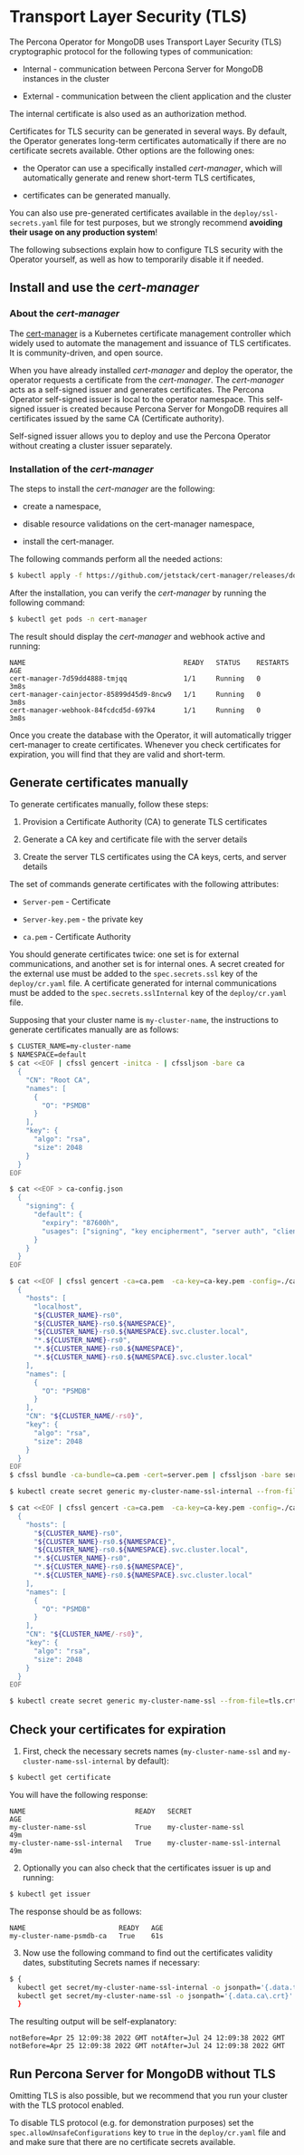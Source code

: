 # Transport Layer Security (TLS)

The Percona Operator for MongoDB uses Transport Layer Security (TLS) cryptographic protocol for the following types of communication:


* Internal - communication between Percona Server for MongoDB instances in the cluster


* External - communication between the client application and the cluster

The internal certificate is also used as an authorization method.

Certificates for TLS security can be generated in several ways. By default, the
Operator generates long-term certificates automatically if there are no
certificate secrets available. Other options are the following ones:


* the Operator can use a specifically installed *cert-manager*, which will
automatically generate and renew short-term TLS certificates,


* certificates can be generated manually.

You can also use pre-generated certificates available in the
`deploy/ssl-secrets.yaml` file for test purposes, but we strongly recommend
**avoiding their usage on any production system**!

The following subsections explain how to configure TLS security with the
Operator yourself, as well as how to temporarily disable it if needed.

## Install and use the *cert-manager*

### About the *cert-manager*

The [cert-manager](https://cert-manager.io/docs/) is a Kubernetes certificate
management controller which widely used to automate the management and issuance
of TLS certificates. It is community-driven, and open source.

When you have already installed *cert-manager* and deploy the operator, the
operator requests a certificate from the *cert-manager*. The *cert-manager* acts
as a self-signed issuer and generates certificates. The Percona Operator
self-signed issuer is local to the operator namespace. This self-signed issuer
is created because Percona Server for MongoDB requires all certificates issued
by the same CA (Certificate authority).

Self-signed issuer allows you to deploy and use the Percona
Operator without creating a cluster issuer separately.

### Installation of the *cert-manager*

The steps to install the *cert-manager* are the following:


* create a namespace,


* disable resource validations on the cert-manager namespace,


* install the cert-manager.

The following commands perform all the needed actions:

```bash
$ kubectl apply -f https://github.com/jetstack/cert-manager/releases/download/v{{ certmanagerrecommended }}/cert-manager.yaml --validate=false
```

After the installation, you can verify the *cert-manager* by running the
following command:

```bash
$ kubectl get pods -n cert-manager
```

The result should display the *cert-manager* and webhook active and running:

```text
NAME                                       READY   STATUS    RESTARTS   AGE
cert-manager-7d59dd4888-tmjqq              1/1     Running   0          3m8s
cert-manager-cainjector-85899d45d9-8ncw9   1/1     Running   0          3m8s
cert-manager-webhook-84fcdcd5d-697k4       1/1     Running   0          3m8s
```

Once you create the database with the Operator, it will automatically trigger
cert-manager to create certificates. Whenever you check certificates for expiration,
you will find that they are valid and short-term.

## Generate certificates manually

To generate certificates manually, follow these steps:


1. Provision a Certificate Authority (CA) to generate TLS certificates


2. Generate a CA key and certificate file with the server details


3. Create the server TLS certificates using the CA keys, certs, and server details

The set of commands generate certificates with the following attributes:


* `Server-pem` - Certificate


* `Server-key.pem` - the private key


* `ca.pem` - Certificate Authority

You should generate certificates twice: one set is for external communications,
and another set is for internal ones. A secret created for the external use must
be added to the `spec.secrets.ssl` key of the `deploy/cr.yaml` file. A
certificate generated for internal communications must be added to the
`spec.secrets.sslInternal` key of the `deploy/cr.yaml` file.

Supposing that your cluster name is `my-cluster-name`, the instructions to
generate certificates manually are as follows:

```bash
$ CLUSTER_NAME=my-cluster-name
$ NAMESPACE=default
$ cat <<EOF | cfssl gencert -initca - | cfssljson -bare ca
  {
    "CN": "Root CA",
    "names": [
      {
        "O": "PSMDB"
      }
    ],
    "key": {
      "algo": "rsa",
      "size": 2048
    }
  }
EOF

$ cat <<EOF > ca-config.json
  {
    "signing": {
      "default": {
        "expiry": "87600h",
        "usages": ["signing", "key encipherment", "server auth", "client auth"]
      }
    }
  }
EOF

$ cat <<EOF | cfssl gencert -ca=ca.pem  -ca-key=ca-key.pem -config=./ca-config.json - | cfssljson -bare server
  {
    "hosts": [
      "localhost",
      "${CLUSTER_NAME}-rs0",
      "${CLUSTER_NAME}-rs0.${NAMESPACE}",
      "${CLUSTER_NAME}-rs0.${NAMESPACE}.svc.cluster.local",
      "*.${CLUSTER_NAME}-rs0",
      "*.${CLUSTER_NAME}-rs0.${NAMESPACE}",
      "*.${CLUSTER_NAME}-rs0.${NAMESPACE}.svc.cluster.local"
    ],
    "names": [
      {
        "O": "PSMDB"
      }
    ],
    "CN": "${CLUSTER_NAME/-rs0}",
    "key": {
      "algo": "rsa",
      "size": 2048
    }
  }
EOF
$ cfssl bundle -ca-bundle=ca.pem -cert=server.pem | cfssljson -bare server

$ kubectl create secret generic my-cluster-name-ssl-internal --from-file=tls.crt=server.pem --from-file=tls.key=server-key.pem --from-file=ca.crt=ca.pem --type=kubernetes.io/tls

$ cat <<EOF | cfssl gencert -ca=ca.pem  -ca-key=ca-key.pem -config=./ca-config.json - | cfssljson -bare client
  {
    "hosts": [
      "${CLUSTER_NAME}-rs0",
      "${CLUSTER_NAME}-rs0.${NAMESPACE}",
      "${CLUSTER_NAME}-rs0.${NAMESPACE}.svc.cluster.local",
      "*.${CLUSTER_NAME}-rs0",
      "*.${CLUSTER_NAME}-rs0.${NAMESPACE}",
      "*.${CLUSTER_NAME}-rs0.${NAMESPACE}.svc.cluster.local"
    ],
    "names": [
      {
        "O": "PSMDB"
      }
    ],
    "CN": "${CLUSTER_NAME/-rs0}",
    "key": {
      "algo": "rsa",
      "size": 2048
    }
  }
EOF

$ kubectl create secret generic my-cluster-name-ssl --from-file=tls.crt=client.pem --from-file=tls.key=client-key.pem --from-file=ca.crt=ca.pem --type=kubernetes.io/tls
```

## Check your certificates for expiration


1. First, check the necessary secrets names (`my-cluster-name-ssl` and
`my-cluster-name-ssl-internal` by default):

```bash
$ kubectl get certificate
```

You will have the following response:

```text
NAME                           READY   SECRET                         AGE
my-cluster-name-ssl            True    my-cluster-name-ssl            49m
my-cluster-name-ssl-internal   True    my-cluster-name-ssl-internal   49m
```


2. Optionally you can also check that the certificates issuer is up and running:

```bash
$ kubectl get issuer
```

The response should be as follows:

```text
NAME                       READY   AGE
my-cluster-name-psmdb-ca   True    61s
```


3. Now use the following command to find out the certificates validity dates,
substituting Secrets names if necessary:

```bash
$ {
  kubectl get secret/my-cluster-name-ssl-internal -o jsonpath='{.data.tls\.crt}' | base64 --decode | openssl x509 -noout -dates
  kubectl get secret/my-cluster-name-ssl -o jsonpath='{.data.ca\.crt}' | base64 --decode | openssl x509 -noout -dates
  }
```

The resulting output will be self-explanatory:

```text
notBefore=Apr 25 12:09:38 2022 GMT notAfter=Jul 24 12:09:38 2022 GMT
notBefore=Apr 25 12:09:38 2022 GMT notAfter=Jul 24 12:09:38 2022 GMT
```

## Run Percona Server for MongoDB without TLS

Omitting TLS is also possible, but we recommend that you run your cluster with
the TLS protocol enabled.

To disable TLS protocol (e.g. for demonstration purposes) set the
`spec.allowUnsafeConfigurations` key to `true` in the `deploy/cr.yaml`
file and and make sure that there are no certificate secrets available.
